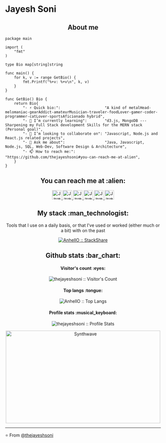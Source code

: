 <!-- # **About me**
- :bust_in_silhouette: Name: Jayesh Soni
- :smile: Pronouns: He/Him
- :man_student: STUDENT
- I'm from :india:
- :mega: Languages: English & Hindi

I'm Jayesh Soni an Information Technology student. I'm passionate about learn coding and problem solving.

# Quote:
> I'm just learning about myself.
> Once you understand that your time here is limited, you will live sensibly.

# 📫 How to reach me: 
- :e-mail: sonijayesh12345@gmail.com
- :octocat: [Github](https://github.com/thejayeshsoni)
- [Linkedin](https://www.linkedin.com/in/thejayeshsoni/)
- [Twitter](https://twitter.com/thejayeshsoni)

# Hobbies
- :camera_flash: :orange_book: :world_map: :mountain: :badminton: -->

# Jayesh Soni

<h2 align="center">About me</h2>

```golang
package main

import (
	"fmt"
)

type Bio map[string]string

func main() {
	for k, v := range GetBio() {
		fmt.Printf("%+v: %+v\n", k, v)
	}
}

func GetBio() Bio {
	return Bio{
		"- ⚡ Quick bio:":                    "A kind of metalHead-melomaniac-gearAddict-amateurMusician-traveler-foodLover-gamer-coder-programmer-catLover-sportsAficionado hybrid",
		"- 🌱 I’m currently learning":        "d3.js, MongoDB --- Sharpening my Full Stack development Skills for the MERN stack (Personal goal)",
		"- 👯 I’m looking to collaborate on": "Javascript, Node.js and React.js related projects",
		"- 💬 Ask me about":                  "Java, Javascript, Node.js, SQL, Web-Dev, Software Design & Architecture",
		"- 📫 How to reach me:":              "https://github.com/thejayeshsoni#you-can-reach-me-at-alien",
	}
}
```

<h2 align="center">You can reach me at :alien:</h2>

<p align="center">
  <a href="https://dev.to/thejayeshsoni">
    <img src="https://d2fltix0v2e0sb.cloudfront.net/dev-badge.svg" alt="Jayesh Soni's DEV Profile" height="30" width="30">
  </a>

  <a href="https://www.linkedin.com/in/thejayeshsoni/">
    <img src="https://www.vectorlogo.zone/logos/linkedin/linkedin-icon.svg" alt="Jayesh Soni's LinkedIn Profile" height="30" width="30">
  </a>

  <a href="https://stackoverflow.com/users/13935557/jayesh-soni">
    <img src="https://www.vectorlogo.zone/logos/stackoverflow/stackoverflow-icon.svg" alt="Jayesh Soni's Stack Overflow Profile" height="30" width="30">
  </a>

  <a href="https://leetcode.com/thejayeshsoni/">
    <img src="https://upload.wikimedia.org/wikipedia/commons/1/19/LeetCode_logo_black.png" alt="Jayesh Soni's Leetcode Profile" height="30" width="30">
  </a>
  
  <a href="https://gitlab.com/thejayeshsoni">
    <img src="https://www.vectorlogo.zone/logos/gitlab/gitlab-icon.svg" alt="Jayesh Soni's GitLab Profile" height="30" width="30">
  </a>
  
  <a href="https://medium.com/@thejayeshsoni">
    <img src="https://www.vectorlogo.zone/logos/medium/medium-tile.svg" alt="Jayesh Soni's Medium Profile" height="30" width="30">
  </a>
</p>

<h2 align="center">My stack :man_technologist:</h2>

<p align="center">Tools that I use on a daily basis, or that I've used or worked (either much or a bit) with on the past</p>
<p align="center">
  <a href="https://stackshare.io/anhello/my-personal-stack">
    <img src="http://img.shields.io/badge/tech-stack-0690fa.svg?style=flat" alt="AnhellO :: StackShare" />
  </a>
</p>

<h2 align="center">Github stats :bar_chart:</h2>

<h4 align="center">Visitor's count :eyes:</h4>

<p align="center"><img src="https://profile-counter.glitch.me/{thejayeshsoni}/count.svg" alt="thejayeshsoni :: Visitor's Count" /></p>

<h4 align="center">Top langs :tongue:</h4>

<p align="center"><img src="https://github-readme-stats.vercel.app/api/top-langs/?username=AnhellO&langs_count=10&theme=tokyonight&layout=compact" alt="AnhellO :: Top Langs" /></p>

<h4 align="center">Profile stats :musical_keyboard:</h4>

<p align="center"><img src="https://github-readme-stats.vercel.app/api?username=thejayeshsoni&show_icons=true&theme=synthwave" alt="thejayeshsoni :: Profile Stats" /></p>

<p align="center"><img src="https://thumbs.gfycat.com/GoodnaturedFondGaur-size_restricted.gif" alt="Synthwave" height="300" width="500"></p>


---

⭐️ From [@thejayeshsoni](https://github.com/thejayeshsoni)
